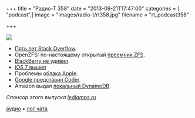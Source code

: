+++
title = "Радио-Т 358"
date = "2013-09-21T17:47:00"
categories = [ "podcast",]
image = "images/radio-t/rt358.jpg"
filename = "rt_podcast358"

+++

![](https://radio-t.com/images/radio-t/rt358.jpg)

* [Пять лет Stack Overflow](http://habrahabr.ru/post/194036/).
* OpenZFS: по-настоящему открытый [преемник ZFS](http://habrahabr.ru/post/194168/).
* [BlackBerry не удивил](http://press.blackberry.com/financial/2013/blackberry-announces-preliminary-second-quarter-fiscal-2014-resu.html).
* [iOS 7 вышел](http://www.theguardian.com/technology/2013/sep/18/ios-7-review-apple)
* Проблемы [облака Apple](http://www.telegraph.co.uk/technology/apple/iphone/10319579/iOS-7-download-problems-as-Apples-servers-struggle.html).
* [Google представил Coder](http://habrahabr.ru/post/194012/).
* Amazon выдал [локальный DynamoDB](http://gigaom.com/2013/09/13/amazon-goes-local-with-dynamodb-kinda/).

_Спонсор этого выпуска [ledlamps.ru](http://ledlamps.ru)_

[аудио](https://cdn.radio-t.com/rt_podcast358.mp3) • [лог чата](http://chat.radio-t.com/logs/radio-t-358.html)
<audio src="https://cdn.radio-t.com/rt_podcast358.mp3" preload="none"></audio>
